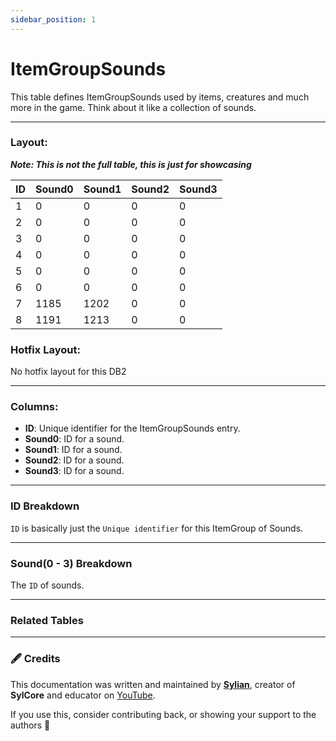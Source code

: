 ```yaml
---
sidebar_position: 1
---
```


# ItemGroupSounds

This table defines ItemGroupSounds used by items, creatures and much more in the game. Think about it like a collection of sounds.

---

### Layout:

***Note: This is not the full table, this is just for showcasing***

| ID | Sound0 | Sound1 | Sound2 | Sound3 | 
|----|--------|--------|--------|--------|
| 1  | 0      |   0    |    0   | 0      |
| 2  | 0      |   0    |    0   | 0      |
| 3  | 0      |   0    |    0   | 0      |
| 4  | 0      |   0    |    0   | 0      |
| 5  | 0      |   0    |    0   | 0      |
| 6  | 0      |   0    |    0   | 0      |
| 7  | 1185   | 1202   |    0   | 0      |
| 8  | 1191   | 1213   |    0   | 0      |


### Hotfix Layout:
No hotfix layout for this DB2

---

### Columns:

- **ID**: Unique identifier for the ItemGroupSounds entry.
- **Sound0**: ID for a sound.
- **Sound1**: ID for a sound.
- **Sound2**: ID for a sound.
- **Sound3**: ID for a sound.

---

### ID Breakdown

`ID` is basically just the `Unique identifier` for this ItemGroup of Sounds.

---


### Sound(0 - 3) Breakdown

The `ID` of sounds.

---



### Related Tables


---

<div style={{ fontSize: '0.9em', color: 'var(--ifm-color-content-secondary)' }}>

### 🖋️ Credits

This documentation was written and maintained by [**Sylian**](https://github.com/Sylian1337), creator of **SylCore** and educator on [YouTube](https://www.youtube.com/@DEVSylian).

If you use this, consider contributing back, or showing your support to the authors 🙏

</div>